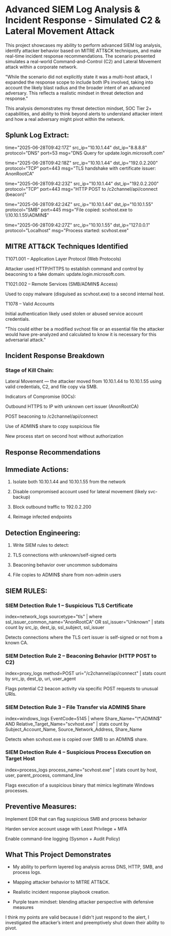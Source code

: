 # Advanced SIEM Log Analysis & Incident Response - Simulated C2 & Lateral Movement Attack

This project showcases my ability to perform advanced SIEM log analysis, identify attacker behavior based on MITRE ATT&CK techniques, and make real-time incident response recommendations. The scenario presented simulates a real-world Command-and-Control (C2) and Lateral Movement attack within a corporate network.

"While the scenario did not explicitly state it was a multi-host attack, I expanded the response scope to include both IPs involved, taking into account the likely blast radius and the broader intent of an advanced adversary. This reflects a realistic mindset in threat detection and response."

This analysis demonstrates my threat detection mindset, SOC Tier 2+ capabilities, and ability to think beyond alerts to understand attacker intent and how a real adversary might pivot within the network.

## Splunk Log Extract:

time="2025-06-28T09:42:17Z" src_ip="10.10.1.44" dst_ip="8.8.8.8" protocol="DNS" port=53 msg="DNS Query for update.login.microsoft.com"

time="2025-06-28T09:42:18Z" src_ip="10.10.1.44" dst_ip="192.0.2.200" protocol="TCP" port=443 msg="TLS handshake with certificate issuer: AnonRootCA"

time="2025-06-28T09:42:23Z" src_ip="10.10.1.44" dst_ip="192.0.2.200" protocol="TCP" port=443 msg="HTTP POST to /c2channel/api/connect (beacon)"

time="2025-06-28T09:42:24Z" src_ip="10.10.1.44" dst_ip="10.10.1.55" protocol="SMB" port=445 msg="File copied: scvhost.exe to \\\\10.10.1.55\\ADMIN$"

time="2025-06-28T09:42:27Z" src_ip="10.10.1.55" dst_ip="127.0.0.1" protocol="Localhost" msg="Process started: scvhost.exe"

## MITRE ATT&CK Techniques Identified

T1071.001 – Application Layer Protocol (Web Protocols)

Attacker used HTTP/HTTPS to establish command and control by beaconing to a fake domain: update.login.microsoft.com.

T1021.002 – Remote Services (SMB/ADMIN$ Access)

Used to copy malware (disguised as scvhost.exe) to a second internal host.

T1078 – Valid Accounts

Initial authentication likely used stolen or abused service account credentials.

"This could either be a modified svchost file or an essential file the attacker would have pre-analyzed and calculated to know it is necessary for this adversarial attack."

## Incident Response Breakdown

### Stage of Kill Chain:

Lateral Movement — the attacker moved from 10.10.1.44 to 10.10.1.55 using valid credentials, C2, and file copy via SMB.

Indicators of Compromise (IOCs):

Outbound HTTPS to IP with unknown cert issuer (AnonRootCA)

POST beaconing to /c2channel/api/connect

Use of ADMIN$ share to copy suspicious file

New process start on second host without authorization

##  Response Recommendations

##  Immediate Actions:

1. Isolate both 10.10.1.44 and 10.10.1.55 from the network

2. Disable compromised account used for lateral movement (likely svc-backup)

3. Block outbound traffic to 192.0.2.200

4. Reimage infected endpoints

## Detection Engineering:

1. Write SIEM rules to detect:

2. TLS connections with unknown/self-signed certs

3. Beaconing behavior over uncommon subdomains

4. File copies to ADMIN$ share from non-admin users

## SIEM RULES: 

### SIEM Detection Rule 1 – Suspicious TLS Certificate

index=network_logs sourcetype="tls"
| where ssl_issuer_common_name="AnonRootCA" OR ssl_issuer="Unknown"
| stats count by src_ip, dest_ip, ssl_subject, ssl_issuer

 Detects connections where the TLS cert issuer is self-signed or not from a known CA.

### SIEM Detection Rule 2 – Beaconing Behavior (HTTP POST to C2)

index=proxy_logs method=POST uri="/c2channel/api/connect"
| stats count by src_ip, dest_ip, uri, user_agent

 Flags potential C2 beacon activity via specific POST requests to unusual URIs.

### SIEM Detection Rule 3 – File Transfer via ADMIN$ Share

index=windows_logs EventCode=5145
| where Share_Name="\\*\ADMIN$" AND Relative_Target_Name="scvhost.exe"
| stats count by Subject_Account_Name, Source_Network_Address, Share_Name

 Detects when scvhost.exe is copied over SMB to an ADMIN$ share.

### SIEM Detection Rule 4 – Suspicious Process Execution on Target Host

index=process_logs process_name="scvhost.exe"
| stats count by host, user, parent_process, command_line

 Flags execution of a suspicious binary that mimics legitimate Windows processes.

## Preventive Measures:

Implement EDR that can flag suspicious SMB and process behavior

Harden service account usage with Least Privilege + MFA

Enable command-line logging (Sysmon + Audit Policy)

## What This Project Demonstrates

+ My ability to perform layered log analysis across DNS, HTTP, SMB, and process logs.

+ Mapping attacker behavior to MITRE ATT&CK.

+ Realistic incident response playbook creation.

+ Purple team mindset: blending attacker perspective with defensive measures

I think my points are valid because I didn't just respond to the alert, I investigated the attacker’s intent and preemptively shut down their ability to pivot. 
